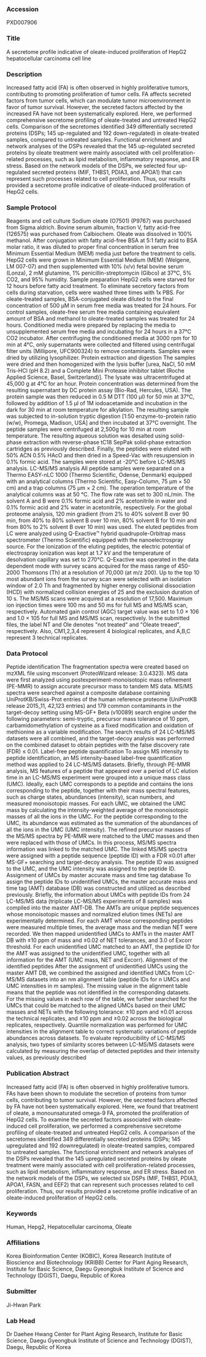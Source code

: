 ### Accession
PXD007906

### Title
A secretome profile indicative of oleate-induced proliferation of HepG2 hepatocellular carcinoma cell line

### Description
Increased fatty acid (FA) is often observed in highly proliferative tumors, contributing to promoting proliferation of tumor cells. FA affects secreted factors from tumor cells, which can modulate tumor microenvironment in favor of tumor survival. However, the secreted factors affected by the increased FA have not been systematically explored. Here, we performed comprehensive secretome profiling of oleate-treated and untreated HepG2 cells. Comparison of the secretomes identified 349 differentially secreted proteins (DSPs; 145 up-regulated and 192 down-regulated) in oleate-treated samples, compared to untreated samples. Functional enrichment and network analyses of the DSPs revealed that the 145 up-regulated secreted proteins by oleate treatment were mainly associated with cell proliferation-related processes, such as lipid metabolism, inflammatory response, and ER stress. Based on the network models of the DSPs, we selected four up-regulated secreted proteins (MIF, THBS1, PDIA3, and APOA1) that can represent such processes related to cell proliferation. Thus, our results provided a secretome profile indicative of oleate-induced proliferation of HepG2 cells.

### Sample Protocol
Reagents and cell culture Sodium oleate (O7501) (P9767) was purchased from Sigma aldrich. Bovine serum albumin, fraction V, fatty acid-free (126575) was purchased from Calbiochem. Oleate was dissolved in 100% methanol. After conjugation with fatty acid-free BSA at 5:1 fatty acid to BSA molar ratio, it was diluted to proper final concentration in serum free Minimum Essential Medium (MEM) media just before the treatment to cells.  HepG2 cells were grown in Minimum Essential Medium (MEM) (Welgene, LM 007-07) and then supplemented with 10% (v/v) fetal bovine serum (Lonza), 2 mM glutamine, 1% penicillin-streptomycin (Gibco) at 37°C, 5% CO2, and 95% humidity.  Sample preparation HepG2 cells were starved for 12 hours before fatty acid treatment. To eliminate secretory factors from cells during starvation, cells were washed three times with 1x PBS. For oleate-treated samples, BSA-conjugated oleate diluted to the final concentration of 500 μM in serum free media was treated for 24 hours. For control samples, oleate-free serum free media containing equivalent amount of BSA and methanol to oleate-treated samples was treated for 24 hours. Conditioned media were prepared by replacing the media to unsupplemented serum free media and incubating for 24 hours in a 37°C CO2 incubator. After centrifuging the conditioned media at 3000 rpm for 10 min at 4°C, only supernatants were collected and filtered using centrifugal filter units (Millipore, UFC900324) to remove contaminants. Samples were dried by utilizing lysophilizer.  Protein extraction and digestion The samples were dried and then homogenized with the lysis buffer [urea, NaCl, 50 mM Tris-HCl (pH 8.2) and a Complete Mini Protease inhibitor tablet (Roche Applied Science, Basel, Switzerland)]. The lysate was ultracentrifuged at 45,000 g at 4°C for an hour. Protein concentration was determined from the resulting supernatant by DC protein assay (Bio-Rad, Hercules, USA). The protein sample was then reduced in 0.5 M DTT (100 µl) for 50 min at 37°C, followed by addition of 1.5 µl of 1M iodoacetamide and incubation in the dark for 30 min at room temperature for alkylation. The resulting sample was subjected to in-solution tryptic digestion [1:50 enzyme-to-protein ratio (w/w), Promega, Madison, USA] and then incubated at 37°C overnight. The peptide samples were centrifuged at 2,500g for 10 min at room temperature. The resulting aqueous solution was desalted using solid-phase extraction with reverse-phase tC18 SepPak solid-phase extraction cartridges as previously described. Finally, the peptides were eluted with 50% ACN 0.5% HAcO and then dried in a Speed-Vac with resuspension in 0.1% formic acid. The samples were stored at -20°C before LC-MS/MS analysis.  LC-MS/MS analysis All peptide samples were separated on a Thermo EASY-nLC 1000 (Thermo Scientific, Odense, Denmark) equipped with an analytical columns (Thermo Scientific, Easy-Column, 75 μm × 50 cm) and a trap columns (75 μm × 2 cm). The operation temperature of the analytical columns was at 50 °C. The flow rate was set to 300 nL/min. The solvent A and B were 0.1% formic acid and 2% acetonitrile in water and 0.1% formic acid and 2% water in acetonitrile, respectively. For the global proteome analysis, 120 min gradient (from 2% to 40% solvent B over 90 min, from 40% to 80% solvent B over 10 min, 80% solvent B for 10 min and from 80% to 2% solvent B over 10 min) was used. The eluted peptides from LC were analyzed using Q-Exactive™ hybrid quadrupole-Orbitrap mass spectrometer (Thermo Scientific) equipped with the nanoelectrospray source. For the ionization of the eluting peptides, the electric potential of electrospray ionization was kept at 1.7 kV and the temperature of desolvation capillary was set to 270°C. Q-Exactive was operated in the data dependent mode with survey scans acquired for the mass range of 450-2000 Thomsons (Th) at a resolution of 70,000 (at m/z 200). Up to the top 10 most abundant ions from the survey scan were selected with an isolation window of 2.0 Th and fragmented by higher energy collisional dissociation (HCD) with normalized collision energies of 25 and the exclusion duration of 10 s. The MS/MS scans were acquired at a resolution of 17,500. Maximum ion injection times were 100 ms and 50 ms for full MS and MS/MS scan, respectively. Automated gain control (AGC) target value was set to 1.0 × 106 and 1.0 × 105 for full MS and MS/MS scan, respectively.  In the submitted files, the label NT and Ole denotes "not treated" and "Oleate treaed", respectively. Also, CM1,2,3,4 represent 4 biological replicates, and A,B,C represent 3 technical replicates.

### Data Protocol
Peptide identification The fragmentation spectra were created based on mzXML file using msconvert (ProteoWizard release: 3.0.4323). MS data were first analyzed using postexperiment-monoisotopic mass refinement (PE-MMR) to assign accurate precursor mass to tandem MS data. MS/MS spectra were searched against a composite database containing UniProtKB/Swiss-Prot entries of the human reference proteome (UniProtKB release 2015_11, 42,123 entries) and 179 common contaminants in the target-decoy setting using MS-GF+ Beta (v10089) search engine under the following parameters: semi-tryptic, precursor mass tolerance of 10 ppm, carbamidomethylation of cysteine as a fixed modification and oxidation of methionine as a variable modification. The search results of 24 LC-MS/MS datasets were all combined, and the target-decoy analysis was performed on the combined dataset to obtain peptides with the false discovery rate (FDR) ≤ 0.01.  Label-free peptide quantification To assign MS intensity to peptide identification, an MS intensity-based label-free quantification method was applied to 24 LC-MS/MS datasets. Briefly, through PE-MMR analysis, MS features of a peptide that appeared over a period of LC elution time in an LC-MS/MS experiment were grouped into a unique mass class (UMC). Ideally, each UMC corresponds to a peptide and contains the ions corresponding to the peptide, together with their mass spectral features, such as charge states, abundances (intensity), scan numbers, and measured monoisotopic masses. For each UMC, we obtained the UMC mass by calculating the intensity-weighted average of the monoisotopic masses of all the ions in the UMC. For the peptide corresponding to the UMC, its abundance was estimated as the summation of the abundances of all the ions in the UMC (UMC intensity). The refined precursor masses of the MS/MS spectra by PE-MMR were matched to the UMC masses and then were replaced with those of UMCs. In this process, MS/MS spectra information was linked to the matched UMC. The linked MS/MS spectra were assigned with a peptide sequence (peptide ID) with a FDR ≤0.01 after MS-GF+ searching and target-decoy analysis. The peptide ID was assigned to the UMC, and the UMC intensity was assigned to the peptide ID.  Assignment of UMCs by master accurate mass and time tag database To assign the peptide IDs to unidentified UMCs, the master accurate mass and time tag (AMT) database (DB) was constructed and utilized as described previously. Briefly, the information about UMCs with peptide IDs from 24 LC-MS/MS data (triplicate LC-MS/MS experiments of 8 samples) was compiled into the master AMT-DB. The AMTs are unique peptide sequences whose monoisotopic masses and normalized elution times (NETs) are experimentally determined. For each AMT whose corresponding peptides were measured multiple times, the average mass and the median NET were recorded. We then mapped unidentified UMCs to AMTs in the master AMT DB with ±10 ppm of mass and ±0.02 of NET tolerances, and 3.0 of Excorr threshold. For each unidentified UMC matched to an AMT, the peptide ID for the AMT was assigned to the unidentified UMC, together with all information for the AMT (UMC mass, NET and Excorr).  Alignment of the identified peptides After the assignment of unidentified UMCs using the master AMT DB, we combined the assigned and identified UMCs from LC-MS/MS datasets into an nm alignment table (peptide IDs for n UMCs and UMC intensities in m samples). The missing value in the alignment table means that the peptide was not identified in the corresponding datasets. For the missing values in each row of the table, we further searched for the UMCs that could be matched to the aligned UMCs based on their UMC masses and NETs with the following tolerance: ±10 ppm and ±0.01 across the technical replicates, and ±10 ppm and ±0.02 across the biological replicates, respectively. Quantile normalization was performed for UMC intensities in the alignment table to correct systematic variations of peptide abundances across datasets. To evaluate reproducibility of LC-MS/MS analysis, two types of similarity scores between LC-MS/MS datasets were calculated by measuring the overlap of detected peptides and their intensity values, as previously described

### Publication Abstract
Increased fatty acid (FA) is often observed in highly proliferative tumors. FAs have been shown to modulate the secretion of proteins from tumor cells, contributing to tumor survival. However, the secreted factors affected by FA have not been systematically explored. Here, we found that treatment of oleate, a monounsaturated omega-9 FA, promoted the proliferation of HepG2 cells. To examine the secreted factors associated with oleate-induced cell proliferation, we performed a comprehensive secretome profiling of oleate-treated and untreated HepG2 cells. A comparison of the secretomes identified 349 differentially secreted proteins (DSPs; 145 upregulated and 192 downregulated) in oleate-treated samples, compared to untreated samples. The functional enrichment and network analyses of the DSPs revealed that the 145 upregulated secreted proteins by oleate treatment were mainly associated with cell proliferation-related processes, such as lipid metabolism, inflammatory response, and ER stress. Based on the network models of the DSPs, we selected six DSPs (MIF, THBS1, PDIA3, APOA1, FASN, and EEF2) that can represent such processes related to cell proliferation. Thus, our results provided a secretome profile indicative of an oleate-induced proliferation of HepG2 cells.

### Keywords
Human, Hepg2, Hepatocellular carcinoma, Oleate

### Affiliations
Korea Bioinformation Center (KOBIC), Korea Research Institute of Bioscience and Biotechnology (KRIBB)
Center for Plant Aging Research, Institute for Basic Science, Daegu Gyeongbuk Institute of Science and Technology (DGIST), Daegu, Republic of Korea

### Submitter
Ji-Hwan Park

### Lab Head
Dr Daehee Hwang
Center for Plant Aging Research, Institute for Basic Science, Daegu Gyeongbuk Institute of Science and Technology (DGIST), Daegu, Republic of Korea


